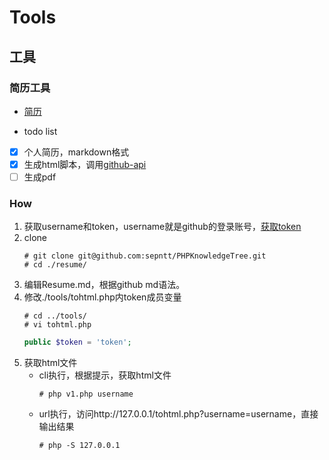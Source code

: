 # Tools
## 工具
### 简历工具

- [简历](Resume.md)

- todo list
- [x] 个人简历，markdown格式
- [x] 生成html脚本，调用[github-api](https://developer.github.com/v3/markdown/)
- [ ] 生成pdf

### How
1. 获取username和token，username就是github的登录账号，[获取token](https://github.com/settings/tokens)
2. clone
    ``` 
    # git clone git@github.com:sepntt/PHPKnowledgeTree.git
    # cd ./resume/
    ```
3. 编辑Resume.md，根据github md语法。
4. 修改./tools/tohtml.php内token成员变量
    ``` 
    # cd ../tools/
    # vi tohtml.php
    ```
    ```php
    public $token = 'token';
    ``` 
5. 获取html文件
    - cli执行，根据提示，获取html文件
        ```
        # php v1.php username
        ```
    - url执行，访问http://127.0.0.1/tohtml.php?username=username，直接输出结果
        ```
        # php -S 127.0.0.1
        ```

